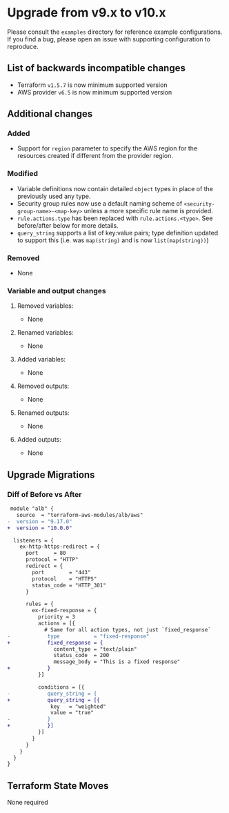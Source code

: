 # Upgrade from v9.x to v10.x

Please consult the `examples` directory for reference example configurations. If you find a bug, please open an issue with supporting configuration to reproduce.

## List of backwards incompatible changes

- Terraform `v1.5.7` is now minimum supported version
- AWS provider `v6.5` is now minimum supported version

## Additional changes

### Added

- Support for `region` parameter to specify the AWS region for the resources created if different from the provider region.

### Modified

- Variable definitions now contain detailed `object` types in place of the previously used any type.
- Security group rules now use a default naming scheme of `<security-group-name>-<map-key>` unless a more specific rule name is provided.
- `rule.actions.type` has been replaced with `rule.actions.<type>`. See before/after below for more details.
- `query_string` supports a list of key:value pairs; type definition updated to support this (i.e. was `map(string)` and is now `list(map(string))`)

### Removed

- None

### Variable and output changes

1. Removed variables:

   - None

2. Renamed variables:

   - None

3. Added variables:

   - None

4. Removed outputs:

   - None

5. Renamed outputs:

   - None

6. Added outputs:

   - None

## Upgrade Migrations

### Diff of Before vs After

```diff
 module "alb" {
   source  = "terraform-aws-modules/alb/aws"
-  version = "9.17.0"
+  version = "10.0.0"

  listeners = {
    ex-http-https-redirect = {
      port     = 80
      protocol = "HTTP"
      redirect = {
        port        = "443"
        protocol    = "HTTPS"
        status_code = "HTTP_301"
      }

      rules = {
        ex-fixed-response = {
          priority = 3
          actions = [{
            # Same for all action types, not just `fixed_response`
-            type           = "fixed-response"
+            fixed_response = {
               content_type = "text/plain"
               status_code  = 200
               message_body = "This is a fixed response"
+            }
          }]

          conditions = [{
-            query_string = {
+            query_string = [{
              key   = "weighted"
              value = "true"
-            }
+            }]
          }]
        }
      }
    }
  }
}
```

## Terraform State Moves

None required

